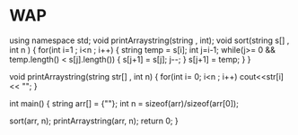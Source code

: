 # WAP
using namespace std;
void printArraystring(string , int);
void sort(string s[] , int n )
{
  for(int  i=1 ; i<n ; i++)
  {
    string temp = s[i];
    int j=i-1;
    while(j>= 0 && temp.length() < s[j].length())
    {
      s[j+1] = s[j];
      j--;
    }
    s[j+1] = temp;
  }
}

void printArraystring(string str[] , int n)
{
  for(int i= 0; i<n ; i++)
    cout<<str[i] << "";
}

int main()
{
string arr[] = {""};
int n = sizeof(arr)/sizeof(arr[0]);

sort(arr, n);
printArraystring(arr, n);
return 0;
}
